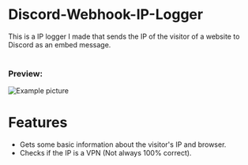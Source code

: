 # Discord-Webhook-IP-Logger
This is a IP logger I made that sends the IP of the visitor of a website to Discord as an embed message.<br><br>
### Preview:<br>
![Example picture](https://i.imgur.com/iEr0TC3.png)

# Features
- Gets some basic information about the visitor's IP and browser.
- Checks if the IP is a VPN (Not always 100% correct).

